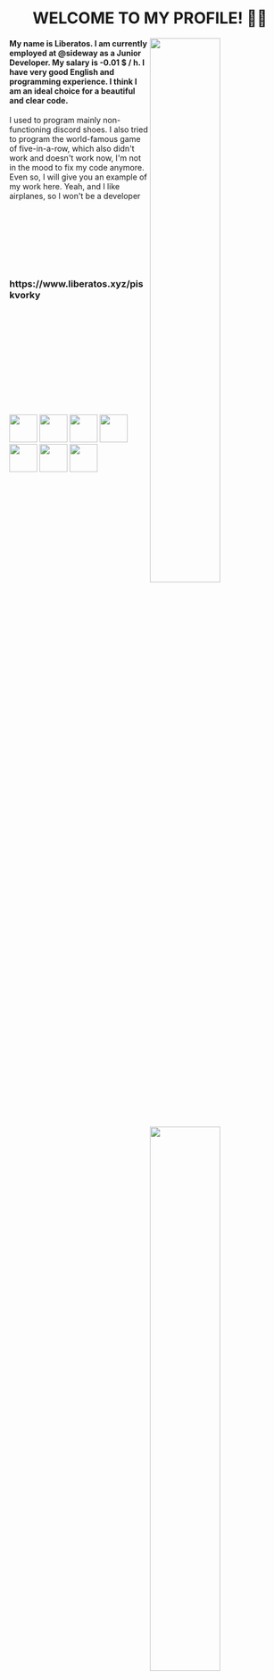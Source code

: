 <!--
<h2 style="text-align: center; user-select: none;">WELCOME TO MY PROFILE! 👋🏽</h2>
<div width="100%" style="user-select: none; margin: 10px 0 10px 0; text-align: center;">
    <img draggable="false" width="85%" src="https://i.imgur.com/t3VnTWQ.png">
</div>
<div style="display: flex; justify-content: space-between;">
    <div style="width: 49%;">
    Some text
    </div>
    <div style="width: 49%; user-select: none;">
        <a href="https://discord.com/users/471020198040829953">
            <img draggable="false" width="100%" src="https://lanyard-profile-readme.vercel.app/api/471020198040829953"/>
        </a>
        <img width="100%" draggable="false" style="margin-top: -0.5em; border-radius: 13px;" src="https://github-readme-stats.vercel.app/api?username=liberatos278&theme=react&show_icons=true"/>
        <img width="100%" draggable="false" style="border-radius: 13px;" src="https://github-readme-stats.vercel.app/api/top-langs/?username=liberatos278&layout=compact&theme=react">
        <div width="100%" style="display: flex; justify-content: space-between; border-top: solid 3px grey; padding-top: 5px; margin-top: 3px; border-radius: 2px; user-select: none;">
            <img draggable="false" width="50px" height="50px" src="https://i.imgur.com/7G6mFKP.png"/>
            <img draggable="false" width="50px" height="50px" src="https://i.imgur.com/oyqVuKu.png"/>
            <img draggable="false" width="50px" height="50px" src="https://i.imgur.com/tKwz5WP.png"/>
            <img draggable="false" width="50px" height="50px" src="https://i.imgur.com/IBxdTqk.png"/>
            <img draggable="false" width="50px" height="50px" src="https://i.imgur.com/eN6l7pb.png"/>
            <img draggable="false" width="50px" height="50px" src="https://i.imgur.com/lzj8miI.png"/>
            <img draggable="false" width="50px" height="50px" src="https://i.imgur.com/0StN0Pz.png"/>
        </div>
        <div width="100%" style="text-align: center; user-select: none; margin-top: 1.5em;">
            <img draggable="false" src="https://hits.seeyoufarm.com/api/count/incr/badge.svg?url=https%3A%2F%2Fgithub.com%2Fliberatos278&count_bg=%2316A4DB&title_bg=%23555555&icon=&icon_color=%23E7E7E7&title=Views&edge_flat=true"/>
        </div>
    </div>
</div>
-->

<h1 align="center"><b>WELCOME TO MY PROFILE! 👋🏽</b></h1>

<a href="https://discord.com/users/471020198040829953">
    <img align="right" width="50%" src="https://lanyard-profile-readme.vercel.app/api/471020198040829953"/>
</a>
<img align="right" width="50%" src="https://github-readme-stats.vercel.app/api?username=liberatos278&theme=react&show_icons=true"/>
<img align="right" width="50%" src="https://github-readme-stats.vercel.app/api/top-langs/?username=liberatos278&layout=compact&theme=react">
<div align="left" width="50%" height="300px">
    <h4> My name is Liberatos. I am currently employed at @sideway as a Junior Developer. My salary is -0.01 $ / h. I have very good English and programming experience. I think I am an ideal choice for a beautiful and clear code. </h4>
    <p>I used to program mainly non-functioning discord shoes. I also tried to program the world-famous game of five-in-a-row, which also didn't work and doesn't work now, I'm not in the mood to fix my code anymore. Even so, I will give you an example of my work here. Yeah, and I like airplanes, so I won't be a developer</p><br/><br/><br/><br/><br/><br/>
    <h3>https://www.liberatos.xyz/piskvorky</h3>
    <br/><br/><br/><br/><br/><br/><br/><br/><br/><br/><br/>
    <img width="50px" height="50px" src="https://i.imgur.com/7G6mFKP.png"/>
    <img width="50px" height="50px" src="https://i.imgur.com/oyqVuKu.png"/>
    <img width="50px" height="50px" src="https://i.imgur.com/tKwz5WP.png"/>
    <img width="50px" height="50px" src="https://i.imgur.com/IBxdTqk.png"/>
    <img width="50px" height="50px" src="https://i.imgur.com/eN6l7pb.png"/>
    <img width="50px" height="50px" src="https://i.imgur.com/lzj8miI.png"/>
    <img width="50px" height="50px" src="https://i.imgur.com/0StN0Pz.png"/>
</div>
